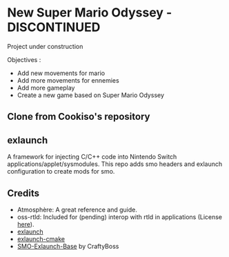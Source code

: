 # New Super Mario Odyssey - DISCONTINUED
Project under construction

Objectives :
- Add new movements for mario
- Add more movements for ennemies
- Add more gameplay
- Create a new game based on Super Mario Odyssey

## Clone from __Cookiso__'s repository

## exlaunch
A framework for injecting C/C++ code into Nintendo Switch applications/applet/sysmodules. This repo adds smo headers and exlaunch configuration to create mods for smo.

## Credits
- Atmosphère: A great reference and guide.
- oss-rtld: Included for (pending) interop with rtld in applications (License [here](https://github.com/shadowninja108/exlaunch/blob/main/source/lib/reloc/rtld/LICENSE.txt)).
- [exlaunch](https://github.com/shadowninja108/exlaunch)
- [exlaunch-cmake](https://github.com/EngineLessCC/exlaunch-cmake/)
- [SMO-Exlaunch-Base](https://github.com/CraftyBoss/SMO-Exlaunch-Base) by CraftyBoss
